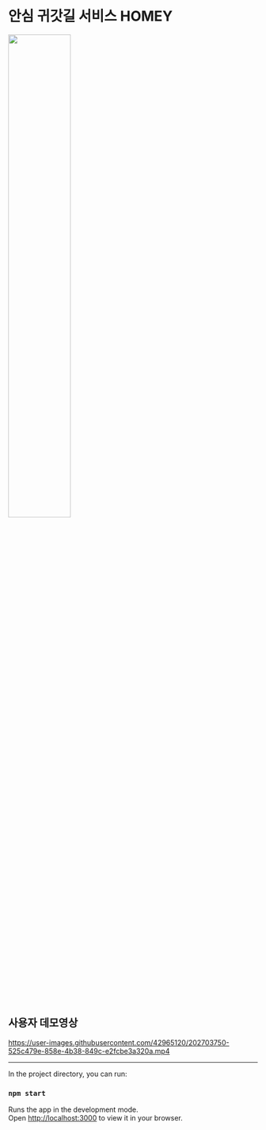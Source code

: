# 안심 귀갓길 서비스 HOMEY

<img width="50%" src="https://user-images.githubusercontent.com/42965120/202693638-e0033e69-f0ef-4e8c-be72-7686be3f22ce.jpg"/>

## 사용자 데모영상
https://user-images.githubusercontent.com/42965120/202703750-525c479e-858e-4b38-849c-e2fcbe3a320a.mp4

----
In the project directory, you can run:

### `npm start`

Runs the app in the development mode.\
Open [http://localhost:3000](http://localhost:3000) to view it in your browser.
